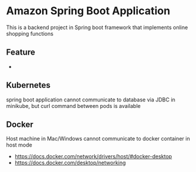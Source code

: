 # Amazon Spring Boot Application
This is a backend project in Spring boot framework that implements online shopping functions

## Feature
- 
## Kubernetes
spring boot application cannot communicate to database via JDBC in minikube, but curl command between pods is available

## Docker
Host machine in Mac/Windows cannot communicate to docker container in host mode
- https://docs.docker.com/network/drivers/host/#docker-desktop
- https://docs.docker.com/desktop/networking


